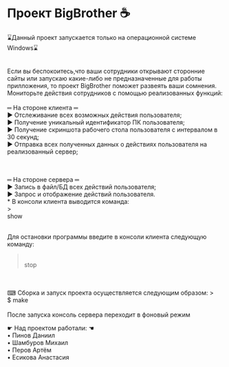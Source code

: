 # Проект BigBrother ☕

⌛Данный проект запускается только на операционной системе Windows⌛

<br>Если вы беспокоитесь,что ваши сотрудники открывают сторонние сайты или запускаю какие-либо не предназначенные для работы прилложения, то проект BigBrother поможет развеять ваши сомнения. Мониторьте действия сотрудников с помощью реализованных функций:
<br>
<br>═ На стороне клиента ═
<br>► Отслеживание всех возможных действия пользователя;
<br>► Получение уникальный идентификатор ПК пользователя;
<br>► Получение скриншота рабочего стола пользователя с интервалом в 30 секунд;
<br>► Отправка всех полученных данных о действиях пользователя на реализованный сервер;

<br>
<br>═ На стороне сервера ═
<br>► Запись в файл/БД всех действий пользователя;
<br>► Запрос и отображение действий пользователя.
<br>* В консоли клиента выводится команда:
<br>
><br> show

<br> Для остановки программы введите в консоли клиента следующую команду:
><br> stop
<br>
<br>⌨ Сборка и запуск проекта осуществляется следующим образом:
><br> $ make
<br>
<br>После запуска консоль сервера переходит в фоновый режим

☛ Над проектом работали: ☚
<br>• Пинов Даниил 
<br>• Шамбуров Михаил
<br>• Перов Артём
<br>• Есикова Анастасия
